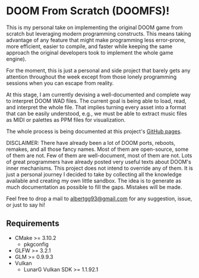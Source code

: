 # DOOM From Scratch (DOOMFS)!

This is my personal take on implementing the original DOOM game from scratch but leveraging modern programming constructs. This means taking advantage of any feature that might make programming less error-prone, more efficient, easier to compile, and faster while keeping the same approach the original developers took to implement the whole game engine).

For the moment, this is just a personal and side project that barely gets any attention throughout the week except from those lonely programming sessions when you can escape from reality.

At this stage, I am currently devising a well-documented and complete way to interpret DOOM WAD files. The current goal is being able to load, read, and interpret the whole file. That implies turning every asset into a format that can be easily understood, e.g., we must be able to extract music files as MIDI or palettes as PPM files for visualization.

The whole process is being documented at this project's [GitHub pages](https://blitzman.github.io/doomfs/).

DISCLAIMER: There have already been a lot of DOOM ports, reboots, remakes, and all those fancy names. Most of them are open-source, some of them are not. Few of them are well-document, most of them are not. Lots of great programmers have already posted very useful texts about DOOM's inner mechanisms. This project does not intend to override any of them. It is just a personal journey I decided to take by collecting all the knowledge available and creating my own little sandbox. The idea is to generate as much documentation as possible to fill the gaps. Mistakes will be made.

Feel free to drop a mail to albertgg93@gmail.com for any suggestion, issue, or just to say hi!

## Requirements

* CMake >= 3.10.2
  * pkgconfig
* GLFW >= 3.2.1
* GLM >= 0.9.9.3
* Vulkan
  * LunarG Vulkan SDK >= 1.1.92.1